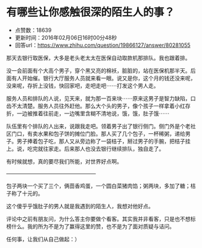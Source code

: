 # 有哪些让你感触很深的陌生人的事？
- 点赞数：18639
- 更新时间：2016年02月06日16时00分48秒
- 回答url：https://www.zhihu.com/question/19866127/answer/80281055
<body>
 <p data-pid="vPzI2nFz">那天去银行取医保，大多是老头老太太在医保自动取款机那排队。我也跟着排。</p>
 <p data-pid="pvzKmPdb">没一会前面有个大高个男子，穿个黑又亮的棉袄，脏脏的，站在医保机那半天。后面有人开始催。银行大厅服务人员就来看一眼。说又是你，这个月的钱还没来呢，没来呢，存折上没钱，快回家吧，走吧走吧⋯⋯打发这个男人走。</p>
 <p data-pid="NMqNI3oO">服务人员和排队的人说，见天来，就为那一百来块⋯⋯原来这男子是智力缺陷，口齿不太清楚。服务人员往外赶他。那么大个头的男子，像个孩子一样拿着小红存折，一边被推着往前走，一边嘴里含糊不清地说，饿，饿，肚子饿⋯⋯</p>
 <p data-pid="gmkn32CE">队伍里有个排队的人出来，说跟我走吧。领着男子出了银行侧门。侧门外是个老社区门口，有卖水果和包子饼的摊位门脸。那人买了几个包子，一杯稀粥，递给男子。男子捧着包子吃，那人又从旁边称了一袋桔子，掰过男子的手腕，把桔子挂上。说，吃完就往家走。后来那人也没去银行继续排队，独自走了。</p>
 <p data-pid="ulA9UA9v">有时候就想，真的要尽我们所能，对世界好点啊。</p>
 <p data-pid="o6cX6bBm">—————————————————</p>
 <p data-pid="ipDv2OIA">包子两块一个买了三个，俩茴香鸡蛋，一个圆白菜猪肉馅；粥两块，多加了糖；桔子称了十元的。</p>
 <p data-pid="Z4VK_wE_">这个傻乎乎饿肚子的男人就是我遇到的陌生人，我想对他好点。</p>
 <p data-pid="D7oMNmkr">评论中之前有朋友问，为什么答主你要做个看客。其实我并非看客，只是也不想标榜什么。我的所为不是为了赢得这里的赞，也不是为了面对质疑与诘问。</p>
 <p data-pid="_qqdYzgE">任何事，让我们从自己做起：）</p>
</body>